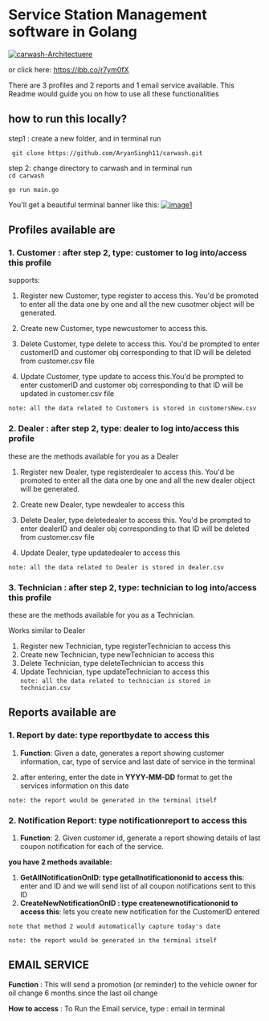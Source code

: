 
# Service Station Management software in Golang        

   

<a href="https://ibb.co/r7ym0fX"><img src="https://i.ibb.co/8K80s4Q/carwash-Architectuere.png" alt="carwash-Architectuere" border="0"></a>      

or click here: 
https://ibb.co/r7ym0fX


There are 3 profiles and 2 reports and 1 email service available. This Readme would guide  you on how to use all these functionalities    

## how to run this locally?
step1 :  create a new folder, and in terminal run

` git clone https://github.com/AryanSingh11/carwash.git`  

step 2: change directory to carwash and in terminal run     
`cd carwash`         

`go run main.go `     

      
You'll get a beautiful terminal banner like this: 
<a href="https://ibb.co/YQ056jj"><img src="https://i.ibb.co/DWrBNKK/image1.png" alt="image1" border="0"></a>
      
      
## Profiles available are
### 1. Customer  : after step 2, type: customer to log into/access this profile
supports:   
 1. Register new Customer, type register to access this. You'd be promoted to enter all the data one by one and all the new cusotmer object will be generated.
 2. Create new Customer, type newcustomer to access this.      

3. Delete Customer, type delete to access this. You'd be prompted to enter customerID and customer obj corresponding to that ID will be deleted from customer.csv file      

4. Update Customer, type update to access this.You'd be prompted to enter customerID and customer obj corresponding to that ID will be updated in customer.csv file   

` note: all the data related to Customers is stored in customersNew.csv `

### 2. Dealer  : after step 2, type: dealer to log into/access this profile
these are the methods available for you as a Dealer
1. Register new Dealer, type registerdealer to access this. You'd be promoted to enter all the data one by one and all the new dealer object will be generated.       

2. Create new Dealer, type newdealer to access this
3. Delete Dealer, type deletedealer to access this. You'd be prompted to enter dealerID and dealer obj corresponding to that ID will be deleted from customer.csv file         

4. Update Dealer, type updatedealer to access this                

` note: all the data related to Dealer is stored in dealer.csv `       

### 3. Technician  : after step 2, type: technician to log into/access this profile
these are the methods available for you as a Technician.  

Works similar to Dealer    

1. Register new Technician, type registerTechnician to access this
2. Create new Technician, type newTechnician to access this
3. Delete Technician, type deleteTechnician to access this
3. Update Technician, type updateTechnician to access this  
` note: all the data related to technician is stored in technician.csv `            


## Reports available are
### 1. Report by date: type reportbydate to access this
1.  **Function**: Given a date, generates a report showing customer information, car, type of service and last date of service in the terminal     

2. after entering, enter the date in **YYYY-MM-DD** format to get the services information on this date       

`note: the report would be generated in the terminal itself`     

### 2. Notification Report: type notificationreport to access this
1. **Function**: 2.	Given customer id, generate a report showing details of last coupon notification for each of the service.       
        
        
**you have 2 methods available:**
1. **GetAllNotificationOnID: type getallnotificationonid to access this**: enter and ID and we will send list of all coupon notifications sent to this ID
2. **CreateNewNotificationOnID : type createnewnotificationonid to access this**: lets you create new notification for the CustomerID entered   
    
     
`note that method 2 would automatically capture today's date`

`note: the report would be generated in the terminal itself`           

      

## EMAIL SERVICE     
**Function** : This will send a promotion (or reminder) to the vehicle owner for oil change 6 months since the last oil change

**How to access** : To Run the Email service, type : email in terminal
 




